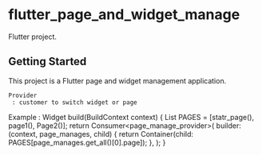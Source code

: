 # flutter_page_and_widget_manage

 Flutter project.

## Getting Started

This project is a Flutter page and widget management application.

    Provider 
     : customer to switch widget or page 

Example
    : Widget build(BuildContext context) {
    List<Widget> PAGES = [statr_page(), page1(), Page2()];
    return Consumer<page_manage_provider>(
      builder: (context, page_manages, child) {
        return Container(child: PAGES[page_manages.get_all()[0].page]);
      },
    );
  }

